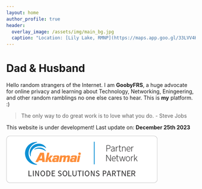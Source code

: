 ```yaml
---
layout: home
author_profile: true
header:
  overlay_image: /assets/img/main_bg.jpg
  caption: "Location: [Lily Lake, RMNP](https://maps.app.goo.gl/33LVV4H8nTBE4ezo8)"
---
```

# Dad & Husband

Hello random strangers of the Internet. I am **GoobyFRS**, a huge advocate for online privacy and learning about Technology, Networking, Eningeering, and other random ramblings no one else cares to hear. This is **my** platform. :)

> The only way to do great work is to love what you do. - Steve Jobs

This website is under development!
Last update on: **December 25th 2023**

![LinodePartner](/assets/img/linodeSolutionsPartnerBadge.png)
